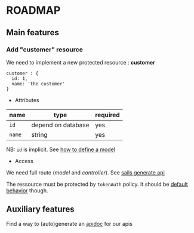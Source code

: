 # ROADMAP

## Main features

### Add "customer" resource
We need to implement a new protected resource : **customer**

```
customer : {
  id: 1,
  name: 'the customer'
}
```

- Attributes

| name | type | required |
|---|---|---|
| `id` | depend on database | yes |
| `name` | string | yes |

NB: `id` is implicit. See [how to define a model](https://github.com/balderdashy/waterline-docs/blob/4f60d5d3fcdab19262b5c5dbcacbe74aac541b7b/models/models.md#how-to-define-a-model)

- Access

We need full route (*model* and *controller*). See [sails generate api](http://sailsjs.org/documentation/reference/command-line-interface/sails-generate#?sails-generate-api-foo)

The ressource must be protected by `tokenAuth` policy. It should be [default behavior](https://github.com/cyrilchapon/exia-secu-demo-api/blob/44afa9d2e1a4ec6786fee8e9122d87ca4c581d42/config/policies.js#L29) though.

## Auxiliary features

Find a way to (auto)generate an [apidoc](http://apidocjs.com/) for our apis 
